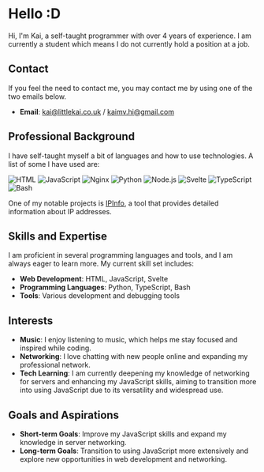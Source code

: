 # Hello :D

Hi, I'm Kai, a self-taught programmer with over 4 years of experience. I am currently a student which means I do not currently hold a position at a job.

## Contact

If you feel the need to contact me, you may contact me by using one of the two emails below.
- **Email**: [kai@littlekai.co.uk](mailto:kai@littlekai.co.uk) / [kaimv.hi@gmail.com](mailto:kaimv.hi@gmail.com)

## Professional Background

I have self-taught myself a bit of languages and how to use technologies. A list of some I have used are:

![HTML](https://img.shields.io/badge/HTML-E34F26.svg?logo=HTML5&style=flat&logoColor=white)
![JavaScript](https://img.shields.io/badge/JavaScript-F7DF1E.svg?logo=JavaScript&style=flat&logoColor=white)
![Nginx](https://img.shields.io/badge/Nginx-%23009639.svg?logo=nginx&style=flat&logoColor=white)
![Python](https://img.shields.io/badge/-Python-F9DC3E.svg?logo=Python&style=flat)
![Node.js](https://img.shields.io/badge/Node.js-6DA55F.svg?logo=node.js&style=flat&logoColor=white)
![Svelte](https://img.shields.io/badge/Svelte-%23f1413d.svg?logo=svelte&logoColor=white)
![TypeScript](https://img.shields.io/badge/TypeScript-007ACC.svg?logo=typescript&style=flat&logoColor=white)
![Bash](https://img.shields.io/badge/Bash-4EAA25.svg?logo=gnu-bash&style=flat&logoColor=white)


One of my notable projects is [IPInfo](https://ipinfo.littlekai.co.uk/), a tool that provides detailed information about IP addresses.

## Skills and Expertise

I am proficient in several programming languages and tools, and I am always eager to learn more. My current skill set includes:

- **Web Development**: HTML, JavaScript, Svelte
- **Programming Languages**: Python, TypeScript, Bash
- **Tools**: Various development and debugging tools

## Interests

- **Music**: I enjoy listening to music, which helps me stay focused and inspired while coding.
- **Networking**: I love chatting with new people online and expanding my professional network.
- **Tech Learning**: I am currently deepening my knowledge of networking for servers and enhancing my JavaScript skills, aiming to transition more into using JavaScript due to its versatility and widespread use.

## Goals and Aspirations

- **Short-term Goals**: Improve my JavaScript skills and expand my knowledge in server networking.
- **Long-term Goals**: Transition to using JavaScript more extensively and explore new opportunities in web development and networking.
